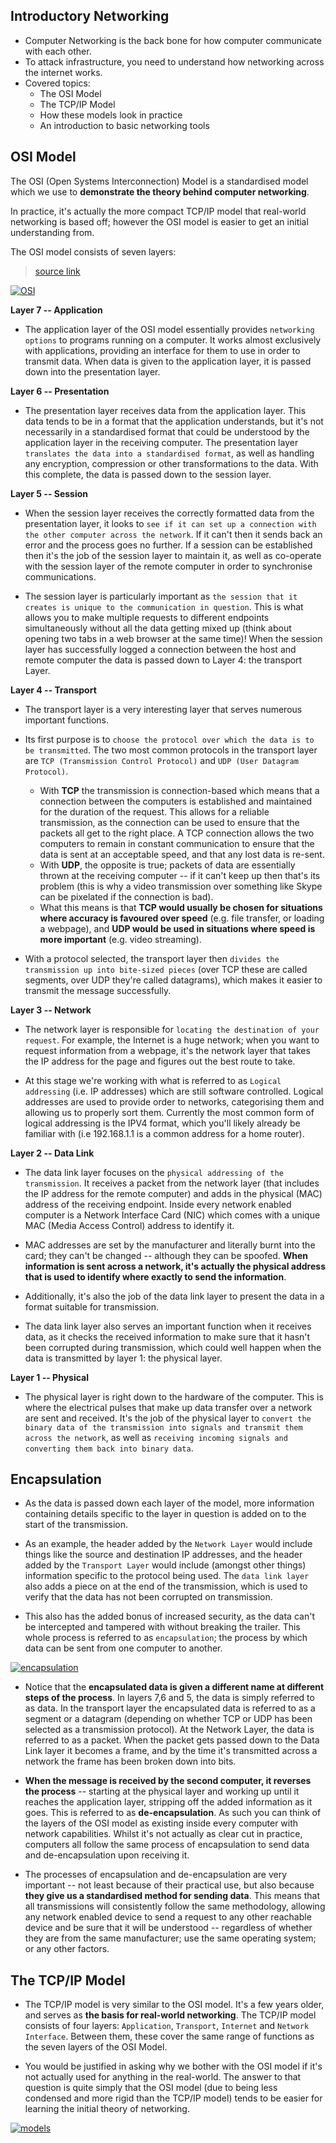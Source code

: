 ## Introductory Networking

- Computer Networking is the back bone for how computer communicate with each other. 
- To attack infrastructure, you need to understand how networking across the internet works.
- Covered topics:
    - The OSI Model
    - The TCP/IP Model
    - How these models look in practice
    - An introduction to basic networking tools
    
## OSI Model

The OSI (Open Systems Interconnection) Model is a standardised model which we use to **demonstrate the theory behind computer networking**. 

In practice, it's actually the more compact TCP/IP model that real-world networking is based off; however the OSI model is easier to get an initial understanding from. 

The OSI model consists of seven layers:

> [source link](https://www.imperva.com/learn/application-security/osi-model/)

[![OSI](https://github.com/qingqingqingli/TryHackMe/blob/main/images/OSI-7-layers.jpg)](https://github.com/qingqingqingli/TryHackMe/blob/main/beginner%20path/3_IntroToNetworking.md)

**Layer 7 -- Application**

- The application layer of the OSI model essentially provides ```networking options``` to programs running on a computer. It works almost exclusively with applications, providing an interface for them to use in order to transmit data. When data is given to the application layer, it is passed down into the presentation layer.

**Layer 6 -- Presentation**

- The presentation layer receives data from the application layer. This data tends to be in a format that the application understands, but it's not necessarily in a standardised format that could be understood by the application layer in the receiving computer. The presentation layer ```translates the data into a standardised format```, as well as handling any encryption, compression or other transformations to the data. With this complete, the data is passed down to the session layer.

**Layer 5 -- Session**

- When the session layer receives the correctly formatted data from the presentation layer, it looks to ```see if it can set up a connection with the other computer across the network```. If it can't then it sends back an error and the process goes no further. If a session can be established then it's the job of the session layer to maintain it, as well as co-operate with the session layer of the remote computer in order to synchronise communications.

- The session layer is particularly important as ```the session that it creates is unique to the communication in question```. This is what allows you to make multiple requests to different endpoints simultaneously without all the data getting mixed up (think about opening two tabs in a web browser at the same time)! When the session layer has successfully logged a connection between the host and remote computer the data is passed down to Layer 4: the transport Layer.

**Layer 4 -- Transport**

- The transport layer is a very interesting layer that serves numerous important functions. 
  
- Its first purpose is to ```choose the protocol over which the data is to be transmitted```. The two most common protocols in the transport layer are ```TCP (Transmission Control Protocol)``` and ```UDP (User Datagram Protocol)```. 
    - With **TCP** the transmission is connection-based which means that a connection between the computers is established and maintained for the duration of the request. This allows for a reliable transmission, as the connection can be used to ensure that the packets all get to the right place. A TCP connection allows the two computers to remain in constant communication to ensure that the data is sent at an acceptable speed, and that any lost data is re-sent.
    - With **UDP**, the opposite is true; packets of data are essentially thrown at the receiving computer -- if it can't keep up then that's its problem (this is why a video transmission over something like Skype can be pixelated if the connection is bad). 
    - What this means is that **TCP would usually be chosen for situations where accuracy is favoured over speed** (e.g. file transfer, or loading a webpage), and **UDP would be used in situations where speed is more important** (e.g. video streaming).

- With a protocol selected, the transport layer then ```divides the transmission up into bite-sized pieces``` (over TCP these are called segments, over UDP they're called datagrams), which makes it easier to transmit the message successfully.

**Layer 3 -- Network**

- The network layer is responsible for ```locating the destination of your request```. For example, the Internet is a huge network; when you want to request information from a webpage, it's the network layer that takes the IP address for the page and figures out the best route to take. 

- At this stage we're working with what is referred to as ```Logical addressing``` (i.e. IP addresses) which are still software controlled. Logical addresses are used to provide order to networks, categorising them and allowing us to properly sort them. Currently the most common form of logical addressing is the IPV4 format, which you'll likely already be familiar with (i.e 192.168.1.1 is a common address for a home router).

**Layer 2 -- Data Link**

- The data link layer focuses on the ```physical addressing of the transmission```. It receives a packet from the network layer (that includes the IP address for the remote computer) and adds in the physical (MAC) address of the receiving endpoint. Inside every network enabled computer is a Network Interface Card (NIC) which comes with a unique MAC (Media Access Control) address to identify it.

- MAC addresses are set by the manufacturer and literally burnt into the card; they can't be changed -- although they can be spoofed. **When information is sent across a network, it's actually the physical address that is used to identify where exactly to send the information**.

- Additionally, it's also the job of the data link layer to present the data in a format suitable for transmission.

- The data link layer also serves an important function when it receives data, as it checks the received information to make sure that it hasn't been corrupted during transmission, which could well happen when the data is transmitted by layer 1: the physical layer.

**Layer 1 -- Physical**

- The physical layer is right down to the hardware of the computer. This is where the electrical pulses that make up data transfer over a network are sent and received. It's the job of the physical layer to ```convert the binary data of the transmission into signals and transmit them across the network```, as well as ```receiving incoming signals and converting them back into binary data```.

## Encapsulation

- As the data is passed down each layer of the model, more information containing details specific to the layer in question is added on to the start of the transmission. 
  
- As an example, the header added by the ```Network Layer``` would include things like the source and destination IP addresses, and the header added by the ```Transport Layer``` would include (amongst other things) information specific to the protocol being used. The ```data link layer``` also adds a piece on at the end of the transmission, which is used to verify that the data has not been corrupted on transmission.
  
- This also has the added bonus of increased security, as the data can't be intercepted and tampered with without breaking the trailer. This whole process is referred to as ```encapsulation```; the process by which data can be sent from one computer to another.

[![encapsulation](https://github.com/qingqingqingli/TryHackMe/blob/main/images/encapsulation.jpeg)](https://github.com/qingqingqingli/TryHackMe/blob/main/beginner%20path/3_IntroToNetworking.md)

- Notice that the **encapsulated data is given a different name at different steps of the process**. In layers 7,6 and 5, the data is simply referred to as data. In the transport layer the encapsulated data is referred to as a segment or a datagram (depending on whether TCP or UDP has been selected as a transmission protocol). At the Network Layer, the data is referred to as a packet. When the packet gets passed down to the Data Link layer it becomes a frame, and by the time it's transmitted across a network the frame has been broken down into bits.

- **When the message is received by the second computer, it reverses the process** -- starting at the physical layer and working up until it reaches the application layer, stripping off the added information as it goes. This is referred to as **de-encapsulation**. As such you can think of the layers of the OSI model as existing inside every computer with network capabilities. Whilst it's not actually as clear cut in practice, computers all follow the same process of encapsulation to send data and de-encapsulation upon receiving it.

- The processes of encapsulation and de-encapsulation are very important -- not least because of their practical use, but also because **they give us a standardised method for sending data**. This means that all transmissions will consistently follow the same methodology, allowing any network enabled device to send a request to any other reachable device and be sure that it will be understood -- regardless of whether they are from the same manufacturer; use the same operating system; or any other factors.

## The TCP/IP Model

- The TCP/IP model is very similar to the OSI model. It's a few years older, and serves as **the basis for real-world networking**. The TCP/IP model consists of four layers: ```Application```, ```Transport```, ```Internet``` and ```Network Interface```. Between them, these cover the same range of functions as the seven layers of the OSI Model.

- You would be justified in asking why we bother with the OSI model if it's not actually used for anything in the real-world. The answer to that question is quite simply that the OSI model (due to being less condensed and more rigid than the TCP/IP model) tends to be easier for learning the initial theory of networking.

[![models](https://github.com/qingqingqingli/TryHackMe/blob/main/images/models.jpeg)](https://github.com/qingqingqingli/TryHackMe/blob/main/beginner%20path/3_IntroToNetworking.md)